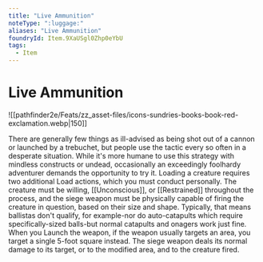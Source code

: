 ```yaml
---
title: "Live Ammunition"
noteType: ":luggage:"
aliases: "Live Ammunition"
foundryId: Item.9XaUSgl0Zhp0eYbU
tags:
  - Item
---
```


# Live Ammunition
![[pathfinder2e/Feats/zz_asset-files/icons-sundries-books-book-red-exclamation.webp|150]]

There are generally few things as ill-advised as being shot out of a cannon or launched by a trebuchet, but people use the tactic every so often in a desperate situation. While it's more humane to use this strategy with mindless constructs or undead, occasionally an exceedingly foolhardy adventurer demands the opportunity to try it. Loading a creature requires two additional Load actions, which you must conduct personally. The creature must be willing, [[Unconscious]], or [[Restrained]] throughout the process, and the siege weapon must be physically capable of firing the creature in question, based on their size and shape. Typically, that means ballistas don't qualify, for example-nor do auto-catapults which require specifically-sized balls-but normal catapults and onagers work just fine. When you Launch the weapon, if the weapon usually targets an area, you target a single 5-foot square instead. The siege weapon deals its normal damage to its target, or to the modified area, and to the creature fired.
